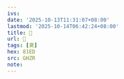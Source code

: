 ```yaml
---
ivs:
date: '2025-10-13T11:31:07+08:00'
lastmod: '2025-10-14T06:42:24+08:00'
title: 󰨔
url: 󰨔
tags: [臭]
hex: 81ED
src: GHZR
note:
---
```


